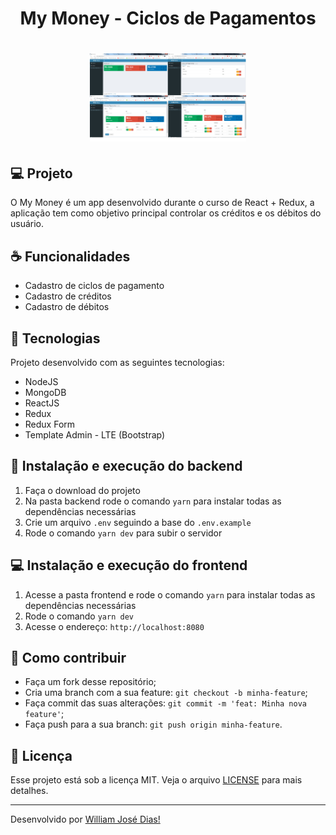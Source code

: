 <h1 align="center">My Money - Ciclos de Pagamentos</h1>

<h1 align="center">
    <img alt="MyMoney" src="assets/my-money.png" width="250px" />
</h1>

## 💻 Projeto
O My Money é um app desenvolvido durante o curso de React + Redux, a aplicação tem como objetivo principal controlar os créditos e os débitos do usuário.

## ☕ Funcionalidades
 - Cadastro de ciclos de pagamento
 - Cadastro de créditos
 - Cadastro de débitos

## :pushpin: Tecnologias
Projeto desenvolvido com as seguintes tecnologias:

- NodeJS
- MongoDB
- ReactJS
- Redux
- Redux Form
- Template Admin - LTE (Bootstrap)

## 🚀 Instalação e execução do backend
1. Faça o download do projeto
2. Na pasta backend rode o comando `yarn` para instalar todas as dependências necessárias
3. Crie um arquivo `.env` seguindo a base do `.env.example`
4. Rode o comando `yarn dev` para subir o servidor

## 💻 Instalação e execução do frontend
1. Acesse a pasta frontend e rode o comando `yarn` para instalar todas as dependências necessárias
2. Rode o comando `yarn dev`
3. Acesse o endereço: `http://localhost:8080` 

## 🤔 Como contribuir

- Faça um fork desse repositório;
- Cria uma branch com a sua feature: `git checkout -b minha-feature`;
- Faça commit das suas alterações: `git commit -m 'feat: Minha nova feature'`;
- Faça push para a sua branch: `git push origin minha-feature`.


## :memo: Licença

Esse projeto está sob a licença MIT. Veja o arquivo [LICENSE](LICENSE.md) para mais detalhes.

---

Desenvolvido por [William José Dias!](https://github.com/WilliamWJD)